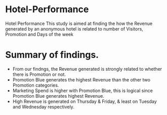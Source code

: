 # Hotel-Performance
Hotel Performance
This study is aimed at finding the how the Revenue generated by an anonymous hotel is related to number of Visitors, Promotion and Days of the week
# Summary of findings.
- From our findngs, the Revenue generated is strongly related to whether there is Promotion or not.
- Promotion Blue generates the highest Revenue than the other two Promotion categories.
- Marketing Spend is higher with Promotion Blue, this is logical since Promotion Blue generates highest Revenue.
- High Revenue is generated on Thursday & Friday, & least on Tuesday and Wednesday respectively.
